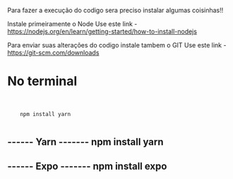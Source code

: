 Para fazer a execução do codigo sera preciso instalar algumas coisinhas!!

Instale primeiramente o Node
Use este link - https://nodejs.org/en/learn/getting-started/how-to-install-nodejs

Para enviar suas alterações do codigo instale tambem o GIT 
Use este link - https://git-scm.com/downloads

<h1>No terminal</h1>

<pre> 
  <code>
    npm install yarn
  </code>
</pre>

------ Yarn -------
npm install yarn
-------------------

------ Expo -------
npm install expo
-------------------

